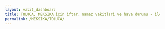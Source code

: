 ```yaml
---
layout: vakit_dashboard
title: TOLUCA, MEKSIKA için iftar, namaz vakitleri ve hava durumu - ilçe/eyalet seç
permalink: /MEKSIKA/TOLUCA/
---
```


<script type="text/javascript">
  var GLOBAL_COUNTRY = 'MEKSIKA';
  var GLOBAL_CITY = 'TOLUCA';
  var GLOBAL_STATE = '';
  var lat = 72;
  var lon = 21;
</script>
